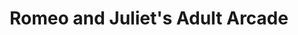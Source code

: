 ---
title: "Romeo and Juliet's Adult Arcade"
url: /morgantown/romeo-and-juliets-adult-arcade/
shop: shop
---
